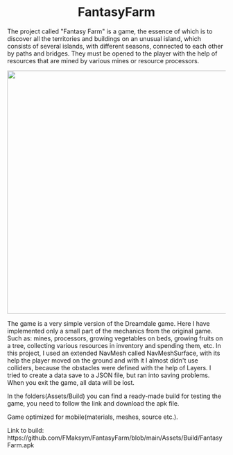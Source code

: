 <h1 align="center">
   FantasyFarm
</h1> 

   The project called "Fantasy Farm" is a game, the essence of which is to discover all the territories and buildings on an unusual island, which consists of several islands, with different seasons, connected to each other by paths and bridges. They must be opened to the player with the help of resources that are mined by various mines or resource processors. 

<p align="center"> <img src="https://github.com/FMaksym/FantasyFarm/blob/main/Assets/Media/Image%201.png" width="800" height="560"/></p>

   The game is a very simple version of the Dreamdale game. Here I have implemented only a small part of the mechanics from the original game. Such as: mines, processors, growing vegetables on beds, growing fruits on a tree, collecting various resources in inventory and spending them, etc. In this project, I used an extended NavMesh called NavMeshSurface, with its help the player moved on the ground and with it I almost didn't use colliders, because the obstacles were defined with the help of Layers. I tried to create a data save to a JSON file, but ran into saving problems. When you exit the game, all data will be lost.
   
   </p>In the folders(Assets/Build) you can find a ready-made build for testing the game, you need to follow the link and download the apk file. 
   
   </p>Game optimized for mobile(materials, meshes, source etc.).
   
   </p>Link to build:
https://github.com/FMaksym/FantasyFarm/blob/main/Assets/Build/FantasyFarm.apk

